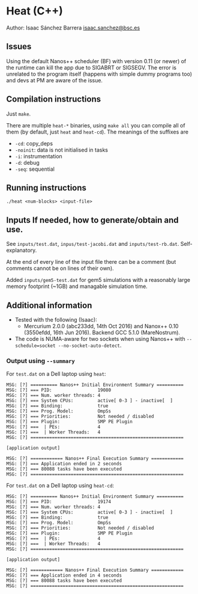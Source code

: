 # Heat (C++)

Author: Isaac Sánchez Barrera <isaac.sanchez@bsc.es>


## Issues

Using the default Nanos++ scheduler (BF) with version 0.11 (or newer)
of the runtime can kill the app due to SIGABRT or SIGSEGV. The error
is unrelated to the program itself (happens with simple dummy programs
too) and devs at PM are aware of the issue.


## Compilation instructions

Just `make`.

There are multiple `heat-*` binaries, using `make all` you can compile
all of them (by default, just `heat` and `heat-cd`). The meanings of
the suffixes are

- `-cd`: copy_deps
- `-noinit`: data is not initialised in tasks
- `-i`: instrumentation
- `-d`: debug
- `-seq`: sequential


## Running instructions

`./heat <num-blocks> <input-file>`


## Inputs If needed, how to generate/obtain and use.

See `inputs/test.dat`, `inpus/test-jacobi.dat` and
`inputs/test-rb.dat`. Self-explanatory.

At the end of every line of the input file there can be a comment (but
comments cannot be on lines of their own).

Added `inputs/gem5-test.dat` for gem5 simulations with a reasonably large
memory footprint (~1GB) and managable simulation time.


## Additional information

- Tested with the following (Isaac):
  * Mercurium 2.0.0 (abc233dd, 14th Oct 2016) and Nanox++ 0.10
    (3550efdd, 16th Jun 2016). Backend GCC 5.1.0 (MareNostrum).
- The code is NUMA-aware for two sockets when using Nanos++ with
  `--schedule=socket --no-socket-auto-detect`.

### Output using `--summary`

For `test.dat` on a Dell laptop using `heat`:

```
MSG: [?] ========== Nanos++ Initial Environment Summary ==========
MSG: [?] === PID:                 19080
MSG: [?] === Num. worker threads: 4
MSG: [?] === System CPUs:         active[ 0-3 ] - inactive[  ]
MSG: [?] === Binding:             true
MSG: [?] === Prog. Model:         OmpSs
MSG: [?] === Priorities:          Not needed / disabled
MSG: [?] === Plugin:              SMP PE Plugin
MSG: [?] ===  | PEs:              4
MSG: [?] ===  | Worker Threads:   4
MSG: [?] =========================================================

[application output]

MSG: [?] ============ Nanos++ Final Execution Summary ============
MSG: [?] === Application ended in 2 seconds
MSG: [?] === 80088 tasks have been executed
MSG: [?] =========================================================
```


For `test.dat` on a Dell laptop using `heat-cd`:

```
MSG: [?] ========== Nanos++ Initial Environment Summary ==========
MSG: [?] === PID:                 19174
MSG: [?] === Num. worker threads: 4
MSG: [?] === System CPUs:         active[ 0-3 ] - inactive[  ]
MSG: [?] === Binding:             true
MSG: [?] === Prog. Model:         OmpSs
MSG: [?] === Priorities:          Not needed / disabled
MSG: [?] === Plugin:              SMP PE Plugin
MSG: [?] ===  | PEs:              4
MSG: [?] ===  | Worker Threads:   4
MSG: [?] =========================================================

[application output]

MSG: [?] ============ Nanos++ Final Execution Summary ============
MSG: [?] === Application ended in 4 seconds
MSG: [?] === 80088 tasks have been executed
MSG: [?] =========================================================
```
